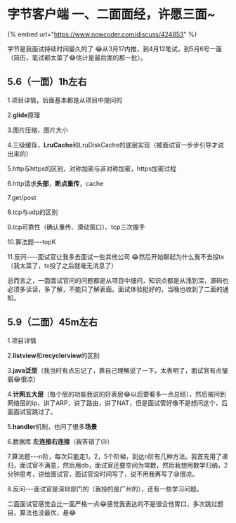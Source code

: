 # 字节客户端 一、二面面经，许愿三面~

{% embed url="https://www.nowcoder.com/discuss/424853" %}

字节是我面试持续时间最久的了 😂从3月17内推，到4月12笔试，到5月6号一面（简历，笔试都太菜了😂估计是最后面的那一批）。

## 5.6（一面）1h左右

1.项目详情，后面基本都是从项目中提问的

2.**glide**原理

3.图片压缩，图片大小

4.三级缓存，**LruCache**和LruDiskCache的底层实现（被面试官一步步引导才说出来的）

5.http与https的区别，对称加密与非对称加密，https加密过程

6.http请求**头部**，**断点重传**，cache

7.get/post

8.tcp与udp的区别

9.tcp可靠性（确认重传、滑动窗口）、tcp三次握手

10.算法题---topK

11.反问----面试官让我多去面试一些其他公司 😂然后开始聊起为什么我不去投tx（我太菜了，tx投了之后就毫无消息了）

总而言之，一面面试官问的问题都是从项目中细问，知识点都是从浅到深，源码也必须多读读，多了解，不能只了解表面。面试体验挺好的，当晚也收到了二面的通知。

## 5.9（二面）45m左右

1.项目详情

2.**listview**和**recyclerview**的区别

3.**java泛型**（我当时有点忘记了，靠自己理解说了一下，太表明了，面试官有点皱眉😂很凉）

4.**计网五大层**（每个层的功能我说的好表层😂以后要看多一点总结），然后被问到网络层的ip，讲了ARP，讲了路由，讲了NAT，但是面试管好像不是想问这个，后面面试官跳过了。

5.**handler**机制，也问了很多**场景**

6.数据库 **左连接右连接**（我答错了😥）

7.算法题---n阶，每次只能走1，2，5个阶梯，到达n阶有几种方法。我首先用了递归，面试官不满意，然后用db，面试官还要空间为常数，然后我想用数学归纳，2分钟思考，讲给面试官，面试官没时间写了，说不用我再写了😪很凉。

8.反问---面试官是深圳部门的（我投的是广州的），还有一些学习问题。

二面面试官感觉会比一面严格一点😂感觉我表达的不是很合他胃口，多次跳过题目，算法也没最优，悬😂


